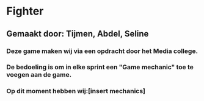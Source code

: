 # Fighter
## Gemaakt door: Tijmen, Abdel, Seline
### Deze game maken wij via een opdracht door het Media college.
### De bedoeling is om in elke sprint een "Game mechanic" toe te voegen aan de game.
### Op dit moment hebben wij:[insert mechanics]

